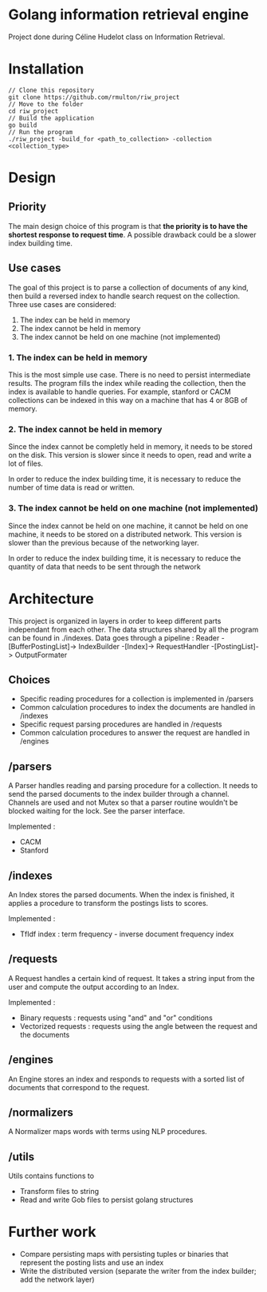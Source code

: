 # Golang information retrieval engine
Project done during Céline Hudelot class on Information Retrieval.

# Installation
```
// Clone this repository
git clone https://github.com/rmulton/riw_project
// Move to the folder
cd riw_project
// Build the application
go build
// Run the program
./riw_project -build_for <path_to_collection> -collection <collection_type>
```





# Design
## Priority
The main design choice of this program is that **the priority is to have the shortest response to request time**. A possible drawback could be a slower index building time.
## Use cases
The goal of this project is to parse a collection of documents of any kind, then build a reversed index to handle search request on the collection. Three use cases are considered:
1. The index can be held in memory
2. The index cannot be held in memory
3. The index cannot be held on one machine (not implemented)

### 1. The index can be held in memory
This is the most simple use case. There is no need to persist intermediate results. The program fills the index while reading the collection, then the index is available to handle queries. For example, stanford or CACM collections can be indexed in this way on a machine that has 4 or 8GB of memory.

### 2. The index cannot be held in memory
Since the index cannot be completly held in memory, it needs to be stored on the disk. This version is slower since it needs to open, read and write a lot of files.

In order to reduce the index building time, it is necessary to reduce the number of time data is read or written.

<!-- For this reason, we only move from the memory to the disk the current longest postings list when a postings lists buffer is full. 
The limit would be a collection for which one term would have a posting list that would be impossible to be held in memory. In that case, we would have to break this file down into several files.
NB : if the collection (not the index) cannot be held in memory, check if it would be more efficient to use BSBI.
NB : 
- Might be better to use the swap partition of the computer when possible.
- It is almost a single-pass in-memory indexing. Compare the results with real single-pass in-memory indexing.
- B+ tree ?
- However, it might be more clever to use a distributed database system to avoid reinventing the wheel. Since we need all parsers to be able to write to the database at the same time, availability is required. Hence a A-P database system is required. A document-oriented database would suit this use case (SimpleDB for instance).
 -->
 ### 3. The index cannot be held on one machine (not implemented)
Since the index cannot be held on one machine, it cannot be held on one machine, it needs to be stored on a distributed network. This version is slower than the previous because of the networking layer.

In order to reduce the index building time, it is necessary to reduce the quantity of data that needs to be sent through the network
<!-- In this case, in addition to the components that have been previously discussed, we need:
- a component that distributes documents to parse from a document queue
- a component that merges intermediate results from the parsing machines -->

# Architecture
This project is organized in layers in order to keep different parts independant from each other. The data structures shared by all the program can be found in ./indexes.
Data goes through a pipeline :
Reader -[BufferPostingList]-> IndexBuilder -[Index]-> RequestHandler -[PostingList]-> OutputFormater
## Choices
- Specific reading procedures for a collection is implemented in /parsers
- Common calculation procedures to index the documents are handled in /indexes
- Specific request parsing procedures are handled in /requests
- Common calculation procedures to answer the request are handled in /engines
## /parsers
A Parser handles reading and parsing procedure for a collection. It needs to send the parsed documents to the index builder through a channel. Channels are used and not Mutex so that a parser routine wouldn't be blocked waiting for the lock. See the parser interface.

Implemented :
- CACM
- Stanford

## /indexes
An Index stores the parsed documents. When the index is finished, it applies a procedure to transform the postings lists to scores.

Implemented :
- TfIdf index : term frequency - inverse document frequency index

## /requests
A Request handles a certain kind of request. It takes a string input from the user and compute the output according to an Index.

Implemented :
- Binary requests : requests using "and" and "or" conditions
- Vectorized requests : requests using the angle between the request and the documents

## /engines
An Engine stores an index and responds to requests with a sorted list of documents that correspond to the request.

## /normalizers
A Normalizer maps words with terms using NLP procedures.

## /utils
Utils contains functions to
- Transform files to string
- Read and write Gob files to persist golang structures

# Further work
- Compare persisting maps with persisting tuples or binaries that represent the posting lists and use an index
- Write the distributed version (separate the writer from the index builder; add the network layer)